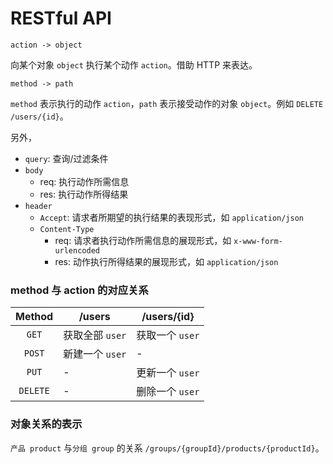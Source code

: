 # RESTful API

`action -> object`

向某个对象 `object` 执行某个动作 `action`。借助 HTTP 来表达。

`method -> path`

`method` 表示执行的动作 `action`，`path` 表示接受动作的对象 `object`。例如 `DELETE /users/{id}`。

另外，

- `query`: 查询/过滤条件
- `body`
  - req: 执行动作所需信息
  - res: 执行动作所得结果
- `header`
  - `Accept`: 请求者所期望的执行结果的表现形式，如 `application/json`
  - `Content-Type`
    - req: 请求者执行动作所需信息的展现形式，如 `x-www-form-urlencoded`
    - res: 动作执行所得结果的展现形式，如 `application/json`

### method 与 action 的对应关系

| Method  | /users | /users/{id} |
| :---: | --- | --- |
| `GET` | 获取全部 `user` | 获取一个 `user` |
| `POST` | 新建一个 `user` | - |
| `PUT` | - | 更新一个 `user` |
| `DELETE`| - | 删除一个 `user` |

### 对象关系的表示

`产品 product` 与`分组 group` 的关系 `/groups/{groupId}/products/{productId}`。

